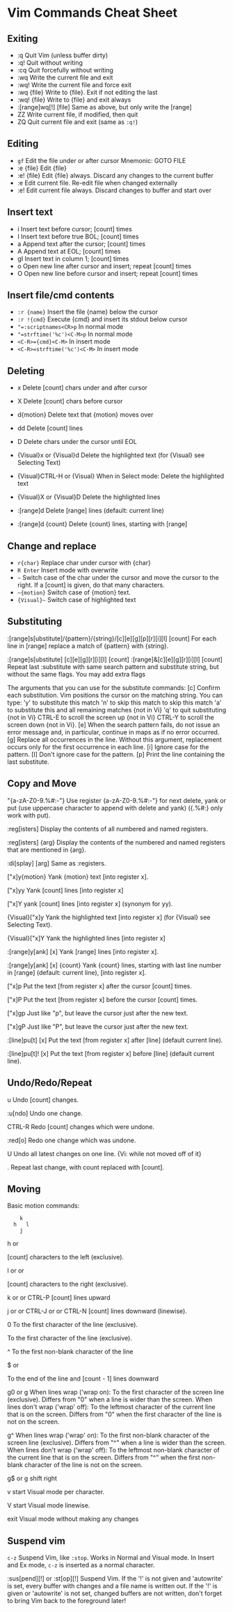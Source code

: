 # Vim Commands Cheat Sheet

## Exiting
- :q                    Quit Vim (unless buffer dirty)
- :q!                   Quit without writing
- :cq                   Quit forcefully without writing
- :wq                   Write the current file and exit
- :wq!                  Write the current file and force exit
- :wq {file}            Write to {file}. Exit if not editing the last
- :wq! {file}           Write to {file} and exit always
- :[range]wq[!] [file]  Same as above, but only write the [range]
- ZZ                    Write current file, if modified, then quit
- ZQ                    Quit current file and exit (same as `:q!`)

## Editing
- `gf`        Edit the file under or after cursor Mnemonic: GOTO FILE
- :e  {file}  Edit {file}
- :e! {file}  Edit {file} always. Discard any changes to the current buffer
- :e          Edit current file. Re-edit file when changed externally
- :e!         Edit current file always. Discard changes to buffer and start over

## Insert text
- i   Insert text before cursor; [count] times
- I   Insert text before true BOL; [count] times
- a   Append text after the cursor; [count] times
- A   Append text at EOL; [count] times
- gI  Insert text in column 1; [count] times
- o   Open new line after cursor and insert; repeat [count] times
- O   Open new line before cursor and insert; repeat [count] times

## Insert file/cmd contents
- `:r {name}` Insert the file {name} below the cursor
- `:r !{cmd}` Execute {cmd} and insert its stdout below cursor
- `"=:scriptnames<CR>p` In normal mode
- `"=strftime('%c')<C-M>p` In normal mode
- `<C-R>={cmd}<C-M>` In insert mode
- `<C-R>=strftime('%c')<C-M>` In insert mode

## Deleting
- x         Delete [count] chars under and after cursor
- X         Delete [count] chars before cursor
- d{motion} Delete text that {motion} moves over
- dd        Delete [count] lines
- D         Delete chars under the cursor until EOL

- {Visual}x or {Visual}d      Delete the highlighted text (for {Visual} see Selecting Text)
- {Visual}CTRL-H or {Visual}  When in Select mode: Delete the highlighted text
- {Visual}X or {Visual}D      Delete the highlighted lines

- :[range]d            Delete [range] lines (default: current line)
- :[range]d {count}    Delete {count} lines, starting with [range]

## Change and replace

- `r{char}`   Replace char under cursor with {char}
- `R Enter`   Insert mode with overwrite
- `~`         Switch case of the char under the cursor and move the cursor to the right. If a [count] is given, do that many characters.
- `~{motion}` Switch case of {motion} text.
- `{Visual}~` Switch case of highlighted text

## Substituting
:[range]s[ubstitute]/{pattern}/{string}/[c][e][g][p][r][i][I] [count] For each line in [range] replace a match of {pattern} with {string}.

:[range]s[ubstitute] [c][e][g][r][i][I] [count] :[range]&[c][e][g][r][i][I] [count] Repeat last :substitute with same search pattern and substitute string, but without the same flags. You may add extra flags

The arguments that you can use for the substitute commands:
[c]  Confirm each substitution.  Vim positions the cursor on the matching
  string.  You can type:
      'y'      to substitute this match
      'n'      to skip this match
         to skip this match
      'a'      to substitute this and all remaining matches {not in Vi}
      'q'      to quit substituting {not in Vi}
      CTRL-E  to scroll the screen up {not in Vi}
      CTRL-Y  to scroll the screen down {not in Vi}.
[e]     When the search pattern fails, do not issue an error message and, in
  particular, continue in maps as if no error occurred.
[g]  Replace all occurrences in the line.  Without this argument,
  replacement occurs only for the first occurrence in each line.
[i]  Ignore case for the pattern.
[I]  Don't ignore case for the pattern.
[p]  Print the line containing the last substitute.


## Copy and Move

"{a-zA-Z0-9.%#:-"} Use register {a-zA-Z0-9.%#:-"} for next delete, yank or put (use uppercase character to append with delete and yank) ({.%#:} only work with put).

:reg[isters] Display the contents of all numbered and named registers.

:reg[isters] {arg} Display the contents of the numbered and named registers that are mentioned in {arg}.

:di[splay] [arg] Same as :registers.

["x]y{motion} Yank {motion} text [into register x].

["x]yy Yank [count] lines [into register x]

["x]Y yank [count] lines [into register x] (synonym for yy).

{Visual}["x]y Yank the highlighted text [into register x] (for {Visual} see Selecting Text).

{Visual}["x]Y Yank the highlighted lines [into register x]

:[range]y[ank] [x] Yank [range] lines [into register x].

:[range]y[ank] [x] {count} Yank {count} lines, starting with last line number in [range] (default: current line), [into register x].

["x]p Put the text [from register x] after the cursor [count] times.

["x]P Put the text [from register x] before the cursor [count] times.

["x]gp Just like "p", but leave the cursor just after the new text.

["x]gP Just like "P", but leave the cursor just after the new text.

:[line]pu[t] [x] Put the text [from register x] after [line] (default current line).

:[line]pu[t]! [x] Put the text [from register x] before [line] (default current line).

## Undo/Redo/Repeat
u Undo [count] changes.

:u[ndo] Undo one change.

CTRL-R Redo [count] changes which were undone.

:red[o] Redo one change which was undone.

U Undo all latest changes on one line. {Vi: while not moved off of it}

. Repeat last change, with count replaced with [count].

## Moving

Basic motion commands:

        k
      h   l
        j
h or

[count] characters to the left (exclusive).

l or or

[count] characters to the right (exclusive).

k or or CTRL-P [count] lines upward

j or or CTRL-J or or CTRL-N [count] lines downward (linewise).

0 To the first character of the line (exclusive).

To the first character of the line (exclusive).

^ To the first non-blank character of the line

$ or

To the end of the line and [count - 1] lines downward

g0 or g When lines wrap ('wrap on): To the first character of the screen line (exclusive). Differs from "0" when a line is wider than the screen. When lines don't wrap ('wrap' off): To the leftmost character of the current line that is on the screen. Differs from "0" when the first character of the line is not on the screen.

g^ When lines wrap ('wrap' on): To the first non-blank character of the screen line (exclusive). Differs from "^" when a line is wider than the screen. When lines don't wrap ('wrap' off): To the leftmost non-blank character of the current line that is on the screen. Differs from "^" when the first non-blank character of the line is not on the screen.

g$ or g shift right

v start Visual mode per character.

V start Visual mode linewise.

exit Visual mode without making any changes

## Suspend vim

`c-z` Suspend Vim, like `:stop`. Works in Normal and Visual mode. In Insert and Ex mode, `c-z` is inserted as a normal character.

:sus[pend][!] or :st[op][!] Suspend Vim. If the '!' is not given and 'autowrite' is set, every buffer with changes and a file name is written out. If the '!' is given or 'autowrite' is not set, changed buffers are not written, don't forget to bring Vim back to the foreground later!
